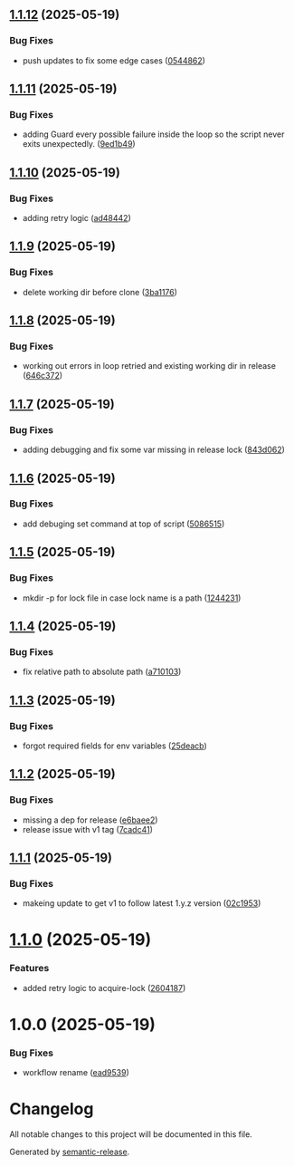 ## [1.1.12](https://github.com/billypearson/github-action-ci-lock/compare/v1.1.11...v1.1.12) (2025-05-19)


### Bug Fixes

* push updates to fix some edge cases ([0544862](https://github.com/billypearson/github-action-ci-lock/commit/0544862342fb3dbab1542bde4fd547bd0bc1c9fa))

## [1.1.11](https://github.com/billypearson/github-action-ci-lock/compare/v1.1.10...v1.1.11) (2025-05-19)


### Bug Fixes

* adding Guard every possible failure inside the loop so the script never exits unexpectedly. ([9ed1b49](https://github.com/billypearson/github-action-ci-lock/commit/9ed1b49fd9de30f90f800f6ee39f886c6b2fc743))

## [1.1.10](https://github.com/billypearson/github-action-ci-lock/compare/v1.1.9...v1.1.10) (2025-05-19)


### Bug Fixes

* adding retry logic ([ad48442](https://github.com/billypearson/github-action-ci-lock/commit/ad48442d013151dea553fbafee1c5094b4fbbf9f))

## [1.1.9](https://github.com/billypearson/github-action-ci-lock/compare/v1.1.8...v1.1.9) (2025-05-19)


### Bug Fixes

* delete working dir before clone ([3ba1176](https://github.com/billypearson/github-action-ci-lock/commit/3ba1176fac25529deb2ce035c130d5cc115d9d19))

## [1.1.8](https://github.com/billypearson/github-action-ci-lock/compare/v1.1.7...v1.1.8) (2025-05-19)


### Bug Fixes

* working out errors in loop retried and existing working dir in release ([646c372](https://github.com/billypearson/github-action-ci-lock/commit/646c37231f86f5e61ac39201fd018a32a522e74d))

## [1.1.7](https://github.com/billypearson/github-action-ci-lock/compare/v1.1.6...v1.1.7) (2025-05-19)


### Bug Fixes

* adding debugging and fix some var missing in release lock ([843d062](https://github.com/billypearson/github-action-ci-lock/commit/843d0624e37b384f30d64bf61a0b61b3d46a38d5))

## [1.1.6](https://github.com/billypearson/github-action-ci-lock/compare/v1.1.5...v1.1.6) (2025-05-19)


### Bug Fixes

* add debuging set command at top of script ([5086515](https://github.com/billypearson/github-action-ci-lock/commit/50865153c7c125821b404f96f2c1ba3b9d8dfb03))

## [1.1.5](https://github.com/billypearson/github-action-ci-lock/compare/v1.1.4...v1.1.5) (2025-05-19)


### Bug Fixes

* mkdir -p for lock file in case lock name is a path ([1244231](https://github.com/billypearson/github-action-ci-lock/commit/1244231d3d505a57b9fe89b1aa307f353fd4534c))

## [1.1.4](https://github.com/billypearson/github-action-ci-lock/compare/v1.1.3...v1.1.4) (2025-05-19)


### Bug Fixes

* fix relative path to absolute path ([a710103](https://github.com/billypearson/github-action-ci-lock/commit/a71010349d9f56045778b1afc4f85e8edfaa98bf))

## [1.1.3](https://github.com/billypearson/github-action-ci-lock/compare/v1.1.2...v1.1.3) (2025-05-19)


### Bug Fixes

* forgot required fields for env variables ([25deacb](https://github.com/billypearson/github-action-ci-lock/commit/25deacbdf446175ccd0f9227090aae8f60325628))

## [1.1.2](https://github.com/billypearson/github-action-ci-lock/compare/v1.1.1...v1.1.2) (2025-05-19)


### Bug Fixes

* missing a dep for release ([e6baee2](https://github.com/billypearson/github-action-ci-lock/commit/e6baee2ce9a418b50cbbb4c26c99b6efe52c40a1))
* release issue with v1 tag ([7cadc41](https://github.com/billypearson/github-action-ci-lock/commit/7cadc410689896c67998997af4e0b9cfc005cfc7))

## [1.1.1](https://github.com/billypearson/github-action-ci-lock/compare/v1.1.0...v1.1.1) (2025-05-19)


### Bug Fixes

* makeing update to get v1 to follow latest 1.y.z version ([02c1953](https://github.com/billypearson/github-action-ci-lock/commit/02c19532cf14f46a8e521e6fd35ee1629f3c3787))

# [1.1.0](https://github.com/billypearson/github-action-ci-lock/compare/v1.0.0...v1.1.0) (2025-05-19)


### Features

* added retry logic to acquire-lock ([2604187](https://github.com/billypearson/github-action-ci-lock/commit/260418757abbfc679d24bfdc4428a46c9b997204))

# 1.0.0 (2025-05-19)


### Bug Fixes

* workflow rename ([ead9539](https://github.com/billypearson/github-action-ci-lock/commit/ead9539528704e3a8f07cc3c083d28dc128b0978))

# Changelog

All notable changes to this project will be documented in this file.

Generated by [semantic-release](https://github.com/semantic-release/semantic-release).
